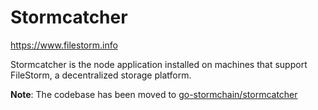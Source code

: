# Stormcatcher

https://www.filestorm.info

Stormcatcher is the node application installed on machines that support FileStorm, a decentralized storage platform.

**Note**: The codebase has been moved to [go-stormchain/stormcatcher](https://github.com/filestorm-fst/go-stormchain/go-stormcatcher)
